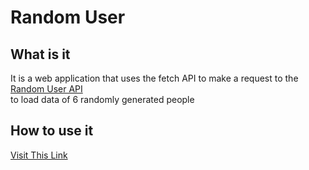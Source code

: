 # Random User

## What is it
It is a web application that uses the fetch API to make a request to the [Random User API](http://randomuser.me/)  
to load data of 6 randomly generated people

## How to use it
[Visit This Link](https://arzekeilgarcia.github.io/Web_RanUser/)

